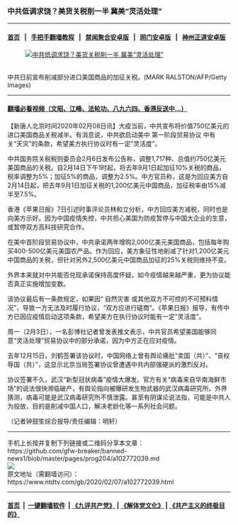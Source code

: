 ### 中共低调求饶？美货关税削一半 冀美“灵活处理”
------------------------

#### [首页](https://github.com/gfw-breaker/banned-news1/blob/master/README.md) &nbsp;&nbsp;|&nbsp;&nbsp; [手把手翻墙教程](https://github.com/gfw-breaker/guides/wiki) &nbsp;&nbsp;|&nbsp;&nbsp; [禁闻聚合安卓版](https://github.com/gfw-breaker/bn-android) &nbsp;&nbsp;|&nbsp;&nbsp; [网门安卓版](https://github.com/oGate2/oGate) &nbsp;&nbsp;|&nbsp;&nbsp; [神州正道安卓版](https://github.com/SzzdOgate/update) 



<div><div class="featured_image">
 <a href="https://i.ntdtv.com/assets/uploads/2020/02/gettyimages-1168243547-594x594.jpg" target="_blank">
  <figure>
   <img alt="中共低调求饶？美货关税削一半 冀美“灵活处理”" src="https://i.ntdtv.com/assets/uploads/2020/02/gettyimages-1168243547-594x594-800x450.jpg"/>
  </figure><br/>
 </a>
 <span class="caption">
  中共日前宣布削减部分进口美国商品的加征关税。(MARK RALSTON/AFP/Getty Images)
 </span>
</div>
</div><hr/>

#### [翻墙必看视频（文昭、江峰、法轮功、八九六四、香港反送中...）](https://github.com/gfw-breaker/banned-news1/blob/master/pages/link3.md)

<div><div class="post_content" itemprop="articleBody">
 <p>
  【新唐人北京时间2020年02月08日讯】大疫当前，中共宣布将价值750亿美元的进口美国商品关税减半。有消息说，中共欲启动美中
  <ok href="https://www.ntdtv.com/gb/第一阶段贸易协议.htm">
   第一阶段贸易协议
  </ok>
  中有关“天灾”的条款，希望美方执行协议时有一定“灵活度”。
 </p>
 <p>
  中共国务院关税税则委员会2月6日发布公告称，调整1,717种、总值约750亿美元美国商品的关税。自2月14日下午1时起，将去年9月1日起加征10%关税的商品，税率调整为5%；加征5%的商品，调整为2.5%。中方官员称，这是为回应美方自2月14日起，把去年9月1日加征关税的1,200亿美元中国商品，加征税率由15%减半至7.5%。
 </p>
 <p>
  香港《苹果日报》7日引述时事评论员林和立分析，中方回应美方减税，同时也是向美方示好。因为中国疫情失控，中共担心美国为防疫暂停与中国大企业的生意，或暂停双方高科技研究合作。
 </p>
 <p>
  在美中首阶段贸易协议中，中共承诺两年增购2,000亿美元美国商品，包括每年购买400-500亿美元美国农产品。作为回应，美方象征性地削减了针对1,200亿美元中国商品的关税，但针对另外2,500亿美元中国商品加征的25%关税则维持不变。
 </p>
 <p>
  外界本来就对中共能否兑现承诺保持高度怀疑。如今疫情越来越严重，更为协议能否真正实施增加变数。
 </p>
 <p>
  该协议最后有一条款规定，如果因“
  <ok href="https://www.ntdtv.com/gb/自然灾害.htm">
   自然灾害
  </ok>
  或其他双方不可控的不可预料情况”，导致一方无法及时履行协议，“双方应进行磋商”。《苹果日报》报导，有传中方已因应疫情启动这项条款，希望美方在执行协议时能有一定“灵活度”。
 </p>
 <p>
  周一（2月3日），一名彭博社记者曾发表推文表示，中共官员希望美国能够同意“灵活处理”贸易协议中的部分承诺，因为中方正在应对疫情。
 </p>
 <p>
  去年12月15日，刘鹤签署该协议时，中国网络上曾有舆论痛批“卖国（共）”、“丧权辱国（共）”，这显示北京当局签署协议曾遭遇中共内部强硬派的激烈反对。
 </p>
 <p>
  协议签署不久，武汉“新型冠状病毒”疫情大爆发。官方有关“病毒来自华南海鲜市场”的说法很快濒临破产，有舆论指向被曝研发生物武器的武汉病毒研究所。外界猜测，病毒可能是武汉病毒研究所不慎泄露。甚至有阴谋论说法指，可能是中共人为投放，目的是削减中国人口，解决老龄化等一系列社会问题。
 </p>
 <p>
  （记者钟鼓笙综合报导/责任编辑：明轩）
 </p>
 <div class="single_ad">
 </div>
</div>
</div>
<hr/>
手机上长按并复制下列链接或二维码分享本文章：<br/>
https://github.com/gfw-breaker/banned-news1/blob/master/pages/prog204/a102772039.md <br/>
<a href='https://github.com/gfw-breaker/banned-news1/blob/master/pages/prog204/a102772039.md'><img src='https://github.com/gfw-breaker/banned-news1/blob/master/pages/prog204/a102772039.md.png'/></a> <br/>
原文地址（需翻墙访问）：https://www.ntdtv.com/gb/2020/02/07/a102772039.html


------------------------
#### [首页](https://github.com/gfw-breaker/banned-news1/blob/master/README.md) &nbsp;|&nbsp; [一键翻墙软件](https://github.com/gfw-breaker/nogfw/blob/master/README.md) &nbsp;| [《九评共产党》](https://github.com/gfw-breaker/9ping.md/blob/master/README.md#九评之一评共产党是什么) | [《解体党文化》](https://github.com/gfw-breaker/jtdwh.md/blob/master/README.md) | [《共产主义的终极目的》](https://github.com/gfw-breaker/gczydzjmd.md/blob/master/README.md)


<img src='http://gfw-breaker.win/banned-news/pages/prog204/a102772039.md' width='0px' height='0px'/>